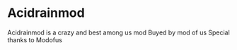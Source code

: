 # Acidrainmod
Acidrainmod is a crazy and best among us mod
Buyed by mod of us
Special thanks to Modofus
